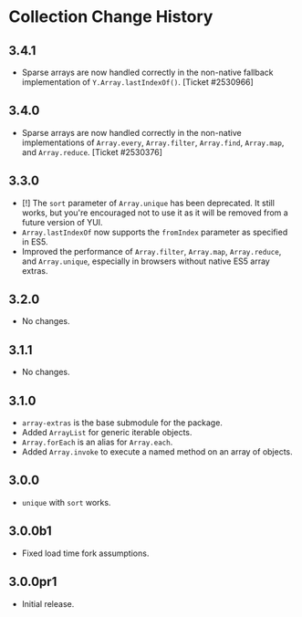 Collection Change History
=========================

3.4.1
-----

  * Sparse arrays are now handled correctly in the non-native fallback
    implementation of `Y.Array.lastIndexOf()`. [Ticket #2530966]


3.4.0
-----

  * Sparse arrays are now handled correctly in the non-native implementations of
    `Array.every`, `Array.filter`, `Array.find`, `Array.map`, and
    `Array.reduce`. [Ticket #2530376]


3.3.0
-----

  * [!] The `sort` parameter of `Array.unique` has been deprecated. It still
    works, but you're encouraged not to use it as it will be removed from a
    future version of YUI.
  * `Array.lastIndexOf` now supports the `fromIndex` parameter as specified in
    ES5.
  * Improved the performance of `Array.filter`, `Array.map`, `Array.reduce`, and
    `Array.unique`, especially in browsers without native ES5 array extras.


3.2.0
-----

  * No changes.


3.1.1
-----

  * No changes.


3.1.0
------

  * `array-extras` is the base submodule for the package.
  * Added `ArrayList` for generic iterable objects.
  * `Array.forEach` is an alias for `Array.each`.
  * Added `Array.invoke` to execute a named method on an array of objects.


3.0.0
-----

  * `unique` with `sort` works.


3.0.0b1
-------

  * Fixed load time fork assumptions.


3.0.0pr1
--------

  * Initial release.
